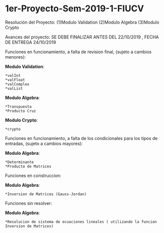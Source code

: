 # 1er-Proyecto-Sem-2019-1-FIUCV
Resolución del Proyecto:   (1)Modulo Validation      (2)Modulo Algebra       (3)Modulo Crypto

Avances del proyecto: SE DEBE FINALIZAR ANTES DEL 22/10/2019 , FECHA DE ENTREGA 24/10/2019 

Funciones en funcionamiento, a falta de revision final, (sujeto a cambios menores):

  **Modulo Validation**:
  
    *valInt
    *valFloat
    *valComplex
    *valList
  
  **Modulo Algebra**:

    *Transpuesta
    *Producto Cruz
  
  **Modulo Crypto**:
  
    *crypto

Funciones en funcionamiento, a falta de los condicionales para los tipos de entradas, (sujeto a cambios mayores):

  **Modulo Algebra**:
  
    *Determinante
    *Producto de Matrices 
    
Funciones en construccion:

  **Modulo Algebra**:
  
    *Inversion de Matrices (Gauss-Jordan)

Funciones sin resolver:

  **Modulo Algebra**:
  
    *Resolucion de sistema de ecuaciones lineales ( utilizando la funcion Inversion de Matrices)
    
